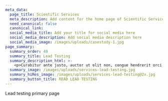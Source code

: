 ```yaml
---
meta_data:
  page_title: Scientific Services
  meta_description: Add content for the home page of Scientific Services here...
  need_canonical: false
  canonical_link:
  social_media_title: Add your title for social media here
  social_media_description: Add social media description here
  social_media_image: /images/uploads/casestudy-1.jpg
page_summary:
  summary_order: 40
  summary_title: Lead Testing
  summary_description_html: >-
    <p>Curabitur ante justo, auctor ut elit non, congue hendrerit orci. Nullam quis convallis turpis.</p>
  summary_image: /images/uploads/services-lead-testing.jpg
  summary_hiRes_image: /images/uploads/services-lead-testing@2x.jpg
  summary_button_title: READ LEAD TESTING
---
```

Lead testing primary page
